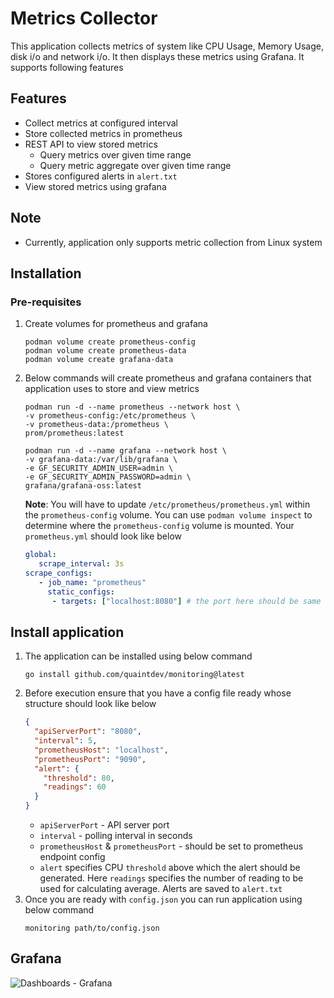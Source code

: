 # Metrics Collector

This application collects metrics of system like CPU Usage, Memory Usage, disk i/o and network i/o.
It then displays these metrics using Grafana. It supports following features

## Features
- Collect metrics at configured interval
- Store collected metrics in prometheus
- REST API to view stored metrics
    - Query metrics over given time range
    - Query metric aggregate over given time range
- Stores configured alerts in `alert.txt`
- View stored metrics using grafana

## Note
- Currently, application only supports metric collection from Linux system

## Installation
### Pre-requisites
1. Create volumes for prometheus and grafana
    ```shell
    podman volume create prometheus-config
    podman volume create prometheus-data
    podman volume create grafana-data
    ```
2. Below commands will create prometheus and grafana containers that application uses to store and view metrics
    ```shell
    podman run -d --name prometheus --network host \
    -v prometheus-config:/etc/prometheus \
    -v prometheus-data:/prometheus \
    prom/prometheus:latest
    
    podman run -d --name grafana --network host \
    -v grafana-data:/var/lib/grafana \
    -e GF_SECURITY_ADMIN_USER=admin \
    -e GF_SECURITY_ADMIN_PASSWORD=admin \
    grafana/grafana-oss:latest 
    ```
   **Note**: You will have to update `/etc/prometheus/prometheus.yml` within the `prometheus-config` volume.
   You can use `podman volume inspect` to determine where the `prometheus-config` volume is mounted.
   Your `prometheus.yml` should look like below
   ```yaml
   global:
      scrape_interval: 3s
   scrape_configs:
      - job_name: "prometheus"
        static_configs:
         - targets: ["localhost:8080"] # the port here should be same as that of API endpoint
   ```
## Install application
1. The application can be installed using below command
   ```shell
   go install github.com/quaintdev/monitoring@latest
   ```
2. Before execution ensure that you have a config file ready whose structure should look like below
    ```json
    {
      "apiServerPort": "8080",
      "interval": 5,
      "prometheusHost": "localhost",
      "prometheusPort": "9090",
      "alert": {
        "threshold": 80,
        "readings": 60
      }
    }
   ```
   - `apiServerPort` - API server port
   - `interval` - polling interval in seconds  
   - `prometheusHost` & `prometheusPort` - should be set to prometheus endpoint config  
   - `alert` specifies CPU `threshold` above which the alert should be generated. Here `readings` specifies the number of reading to be used for calculating average. Alerts are saved to `alert.txt`
3. Once you are ready with `config.json` you can run application using below command
    ```shell
    monitoring path/to/config.json
    ```
## Grafana

![Dashboards - Grafana](https://github.com/user-attachments/assets/741fbb54-dbb8-4be1-9dd4-728aefdf6ef3)
